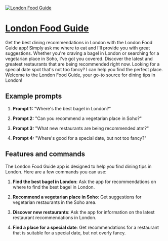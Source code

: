 [![London Food Guide](https://files.oaiusercontent.com/file-sd68P2HJAhGPNocS4K007yPN?se=2123-10-17T15%3A47%3A52Z&sp=r&sv=2021-08-06&sr=b&rscc=max-age%3D31536000%2C%20immutable&rscd=attachment%3B%20filename%3Dcall-me-fred-2n3NPTQvy44-unsplash.jpg&sig=QKGuk/mG%2BVJGHQBx3R1cGjYtvNno4%2BJ576EFFrcBvAw%3D)](https://chat.openai.com/g/g-sXGVQrYeS-london-food-guide)

# [London Food Guide](https://chat.openai.com/g/g-sXGVQrYeS-london-food-guide)

Get the best dining recommendations in London with the London Food Guide app! Simply ask me where to eat and I'll provide you with great suggestions. Whether you're craving a bagel in London or searching for a vegetarian place in Soho, I've got you covered. Discover the latest and greatest restaurants that are being recommended right now. Looking for a special date spot that's not too fancy? I can help you find the perfect place. Welcome to the London Food Guide, your go-to source for dining tips in London!

## Example prompts

1. **Prompt 1:** "Where's the best bagel in London?"

2. **Prompt 2:** "Can you recommend a vegetarian place in Soho?"

3. **Prompt 3:** "What new restaurants are being recommended atm?"

4. **Prompt 4:** "Where's good for a special date, but not too fancy?"

## Features and commands

The London Food Guide app is designed to help you find dining tips in London. Here are a few commands you can use:

1. **Find the best bagel in London**: Ask the app for recommendations on where to find the best bagel in London.

2. **Recommend a vegetarian place in Soho**: Get suggestions for vegetarian restaurants in the Soho area.

3. **Discover new restaurants**: Ask the app for information on the latest restaurant recommendations in London.

4. **Find a place for a special date**: Get recommendations for a restaurant that is suitable for a special date, but not overly fancy.
